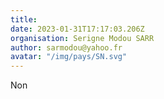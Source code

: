 ```yaml
---
title: 
date: 2023-01-31T17:17:03.206Z
organisation: Serigne Modou SARR
author: sarmodou@yahoo.fr
avatar: "/img/pays/SN.svg"
---
```


Non 